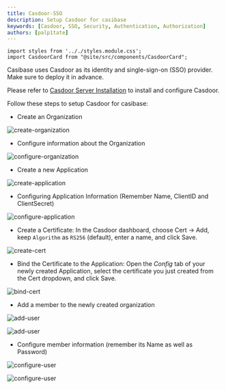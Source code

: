 ```yaml
---
title: Casdoor-SSO
description: Setup Casdoor for casibase
keywords: [Casdoor, SSO, Security, Authentication, Authorization]
authors: [palp1tate]
---
```


```mdx-code-block
import styles from '.././styles.module.css';
import CasdoorCard from "@site/src/components/CasdoorCard";
```

Casibase uses Casdoor as its identity and single-sign-on (SSO) provider. Make sure to deploy it in advance.

Please refer to [Casdoor Server Installation](https://casdoor.org/docs/basic/server-installation) to install and configure Casdoor.

Follow these steps to setup Casdoor for casibase:

- Create an Organization

![create-organization](/img/create-organization.png)

- Configure information about the Organization

![configure-organization](/img/configure-organization.png)

- Create a new Application

![create-application](/img/create-application.png)

- Configuring Application Information (Remember Name, ClientID and ClientSecret)

![configure-application](/img/configure-application.png)

- Create a Certificate: In the Casdoor dashboard, choose Cert → Add, keep `Algorithm` as `RS256` (default), enter a name, and click Save.

![create-cert](/img/create-cert.png)  

- Bind the Certificate to the Application: Open the *Config* tab of your newly created Application, select the certificate you just created from the Cert dropdown, and click Save.

![bind-cert](/img/bind-cert.png)

- Add a member to the newly created organization

![add-user](/img/add-user-1.png)

![add-user](/img/add-user-2.png)

- Configure member information (remember its Name as well as Password)

![configure-user](/img/configure-user-1.png)

![configure-user](/img/configure-user-2.png)
